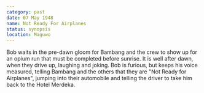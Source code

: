 ```yaml
---
category: past
date: 07 May 1948
name: Not Ready For Airplanes
status: synopsis
location: Maguwo
---
```

Bob waits in the pre-dawn gloom for Bambang and the
crew to show up for an opium run that must be completed before sunrise. It is well after dawn, when they drive up, laughing and
joking. Bob is furious, but keeps his voice measured, telling Bambang
and the others that they are "Not Ready for Airplanes", jumping
into their automobile and telling the driver to take him back to the Hotel Merdeka.
